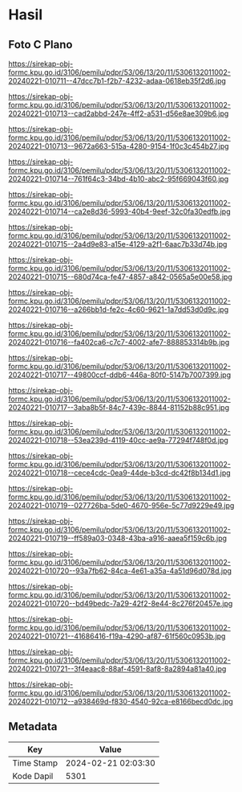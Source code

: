 # Hasil

## Foto C Plano

https://sirekap-obj-formc.kpu.go.id/3106/pemilu/pdpr/53/06/13/20/11/5306132011002-20240221-010711--47dcc7b1-f2b7-4232-adaa-0618eb35f2d6.jpg

https://sirekap-obj-formc.kpu.go.id/3106/pemilu/pdpr/53/06/13/20/11/5306132011002-20240221-010713--cad2abbd-247e-4ff2-a531-d56e8ae309b6.jpg

https://sirekap-obj-formc.kpu.go.id/3106/pemilu/pdpr/53/06/13/20/11/5306132011002-20240221-010713--9672a663-515a-4280-9154-1f0c3c454b27.jpg

https://sirekap-obj-formc.kpu.go.id/3106/pemilu/pdpr/53/06/13/20/11/5306132011002-20240221-010714--761f64c3-34bd-4b10-abc2-95f669043f60.jpg

https://sirekap-obj-formc.kpu.go.id/3106/pemilu/pdpr/53/06/13/20/11/5306132011002-20240221-010714--ca2e8d36-5993-40b4-9eef-32c0fa30edfb.jpg

https://sirekap-obj-formc.kpu.go.id/3106/pemilu/pdpr/53/06/13/20/11/5306132011002-20240221-010715--2a4d9e83-a15e-4129-a2f1-6aac7b33d74b.jpg

https://sirekap-obj-formc.kpu.go.id/3106/pemilu/pdpr/53/06/13/20/11/5306132011002-20240221-010715--680d74ca-fe47-4857-a842-0565a5e00e58.jpg

https://sirekap-obj-formc.kpu.go.id/3106/pemilu/pdpr/53/06/13/20/11/5306132011002-20240221-010716--a266bb1d-fe2c-4c60-9621-1a7dd53d0d9c.jpg

https://sirekap-obj-formc.kpu.go.id/3106/pemilu/pdpr/53/06/13/20/11/5306132011002-20240221-010716--fa402ca6-c7c7-4002-afe7-888853314b9b.jpg

https://sirekap-obj-formc.kpu.go.id/3106/pemilu/pdpr/53/06/13/20/11/5306132011002-20240221-010717--49800ccf-ddb6-446a-80f0-5147b7007399.jpg

https://sirekap-obj-formc.kpu.go.id/3106/pemilu/pdpr/53/06/13/20/11/5306132011002-20240221-010717--3aba8b5f-84c7-439c-8844-81152b88c951.jpg

https://sirekap-obj-formc.kpu.go.id/3106/pemilu/pdpr/53/06/13/20/11/5306132011002-20240221-010718--53ea239d-4119-40cc-ae9a-77294f748f0d.jpg

https://sirekap-obj-formc.kpu.go.id/3106/pemilu/pdpr/53/06/13/20/11/5306132011002-20240221-010718--cece4cdc-0ea9-44de-b3cd-dc42f8b134d1.jpg

https://sirekap-obj-formc.kpu.go.id/3106/pemilu/pdpr/53/06/13/20/11/5306132011002-20240221-010719--027726ba-5de0-4670-956e-5c77d9229e49.jpg

https://sirekap-obj-formc.kpu.go.id/3106/pemilu/pdpr/53/06/13/20/11/5306132011002-20240221-010719--ff589a03-0348-43ba-a916-aaea5f159c6b.jpg

https://sirekap-obj-formc.kpu.go.id/3106/pemilu/pdpr/53/06/13/20/11/5306132011002-20240221-010720--93a7fb62-84ca-4e61-a35a-4a51d96d078d.jpg

https://sirekap-obj-formc.kpu.go.id/3106/pemilu/pdpr/53/06/13/20/11/5306132011002-20240221-010720--bd49bedc-7a29-42f2-8e44-8c276f20457e.jpg

https://sirekap-obj-formc.kpu.go.id/3106/pemilu/pdpr/53/06/13/20/11/5306132011002-20240221-010721--41686416-f19a-4290-af87-61f560c0953b.jpg

https://sirekap-obj-formc.kpu.go.id/3106/pemilu/pdpr/53/06/13/20/11/5306132011002-20240221-010721--3f4eaac8-88af-4591-8af8-8a2894a81a40.jpg

https://sirekap-obj-formc.kpu.go.id/3106/pemilu/pdpr/53/06/13/20/11/5306132011002-20240221-010712--a938469d-f830-4540-92ca-e8166becd0dc.jpg


## Metadata

| Key        | Value               |
| ---------- | ------------------- |
| Time Stamp | 2024-02-21 02:03:30 |
| Kode Dapil | 5301                |



